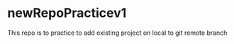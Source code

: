 # newRepoPracticev1

This repo is to practice to add existing project on local to git remote branch
